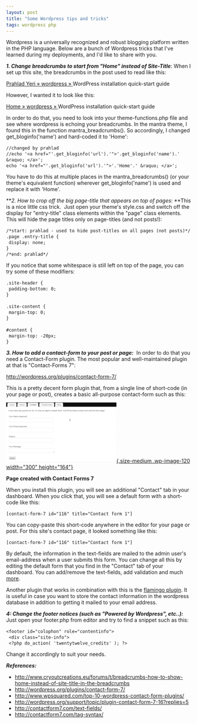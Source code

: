 ```yaml
---
layout: post
title: "Some Wordpress tips and tricks"
tags: wordpress php
---
```


Wordpress is a universally recognized and robust blogging platform written in the PHP language. Below are a bunch of Wordpress tricks that I've learned during my deployments, and I'd like to share with you.<!--more-->

***1. Change breadcrumbs to start from "Home" instead of Site-Title***: When I set up this site, the breadcrumbs in the post used to read like this:

[Prahlad Yeri » ](https://prahladyeri.github.io/)[wordpress » ](https://prahladyeri.github.io/category/wordpress/)WordPress installation quick-start guide

However, I wanted it to look like this:

[Home » ](https://prahladyeri.github.io/)[wordpress » ](https://prahladyeri.github.io/category/wordpress/)WordPress installation quick-start guide

In order to do that, you need to look into your theme-functions.php file and see where wordpress is echoing your breadcrumbs. In the mantra theme, I found this in the function mantra\_breadcrumbs(). So accordingly, I changed get\_bloginfo('name') and hard-coded it to 'Home':

    //changed by prahlad
    //echo '<a href="'.get_bloginfo('url').'">'.get_bloginfo('name').' &raquo; </a>'; 
    echo '<a href="'.get_bloginfo('url').'">'.'Home'.' &raquo; </a>';

You have to do this at multiple places in the mantra\_breadcrumbs() (or your theme's equivalent function) wherever get\_bloginfo('name') is used and replace it with 'Home'.

***2. How to crop off the big page-title that appears on top of pages:* **This is a nice little css trick.  Just open your theme's style.css and switch off the display for "entry-title" class elements within the "page" class elements. This will hide the page titles only on page-titles (and not posts!):

    /*start: prahlad - used to hide post-titles on all pages (not posts)*/
    .page .entry-title {
     display: none;
    }
    /*end: prahlad*/

If you notice that some whitespace is still left on top of the page, you can try some of these modifiers:

    .site-header {
     padding-bottom: 0;
    }

    .site-content {
     margin-top: 0;
    }

    #content {
     margin-top: -20px;
    }

***3. How to add a contact-form to your post or page:***  In order to do that you need a Contact-Form plugin. The most popular and well-maintained plugin at that is "Contact-Forms 7":

<http://wordpress.org/plugins/contact-form-7/>

This is a pretty decent form plugin that, from a single line of short-code (in your page or post), creates a basic all-purpose contact-form such as this:

[![Page created with Contact Forms 7](/uploads/old/Contact-Forms-7-300x164.png){.size-medium .wp-image-120 width="300" height="164"}](/uploads/old/Contact-Forms-7.png)

**Page created with Contact Forms 7**

When you install this plugin, you will see an additional "Contact" tab in your dashboard. When you click that, you will see a default form with a short-code like this:

    [contact-form-7 id="116" title="Contact form 1"]

You can copy-paste this short-code anywhere in the editor for your page or post. For this site's contact page, it looked something like this:

    [contact-form-7 id="116" title="Contact form 1"]

By default, the information in the text-fields are mailed to the admin user's email-address when a user submits this form. You can change all this by editing the default form that you find in the "Contact" tab of your dashboard. You can add/remove the text-fields, add validation and much [more](http://contactform7.com/tag-syntax/).

Another plugin that works in combination with this is the [flamingo plugin](http://wordpress.org/plugins/flamingo). It is useful in case you want to store the contact information in the wordpress database in addition to getting it mailed to your email address.

***4: Change the footer notices (such as "Powered by Wordpress", etc..):*** Just open your footer.php from editor and try to find a snippet such as this:

    <footer id="colophon" role="contentinfo">
     <div class="site-info">
     <?php do_action( 'twentytwelve_credits' ); ?>

Change it accordingly to suit your needs.

***References:***

- http://www.cryoutcreations.eu/forums/t/breadcrumbs-how-to-show-home-instead-of-site-title-in-the-breadcrumbs
- http://wordpress.org/plugins/contact-form-7/
- http://www.wpsquared.com/top-10-wordpress-contact-form-plugins/
- http://wordpress.org/support/topic/plugin-contact-form-7-16?replies=5
- http://contactform7.com/text-fields/
- http://contactform7.com/tag-syntax/
